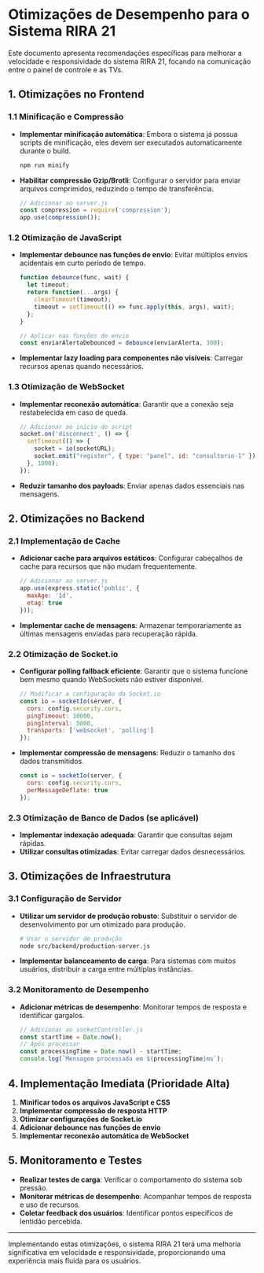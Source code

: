 # Otimizações de Desempenho para o Sistema RIRA 21

Este documento apresenta recomendações específicas para melhorar a velocidade e responsividade do sistema RIRA 21, focando na comunicação entre o painel de controle e as TVs.

## 1. Otimizações no Frontend

### 1.1 Minificação e Compressão

- **Implementar minificação automática**: Embora o sistema já possua scripts de minificação, eles devem ser executados automaticamente durante o build.
  ```bash
  npm run minify
  ```

- **Habilitar compressão Gzip/Brotli**: Configurar o servidor para enviar arquivos comprimidos, reduzindo o tempo de transferência.
  ```javascript
  // Adicionar ao server.js
  const compression = require('compression');
  app.use(compression());
  ```

### 1.2 Otimização de JavaScript

- **Implementar debounce nas funções de envio**: Evitar múltiplos envios acidentais em curto período de tempo.
  ```javascript
  function debounce(func, wait) {
    let timeout;
    return function(...args) {
      clearTimeout(timeout);
      timeout = setTimeout(() => func.apply(this, args), wait);
    };
  }
  
  // Aplicar nas funções de envio
  const enviarAlertaDebounced = debounce(enviarAlerta, 300);
  ```

- **Implementar lazy loading para componentes não visíveis**: Carregar recursos apenas quando necessários.

### 1.3 Otimização de WebSocket

- **Implementar reconexão automática**: Garantir que a conexão seja restabelecida em caso de queda.
  ```javascript
  // Adicionar ao início do script
  socket.on('disconnect', () => {
    setTimeout(() => {
      socket = io(socketURL);
      socket.emit("register", { type: "panel", id: "consultorio-1" });
    }, 1000);
  });
  ```

- **Reduzir tamanho dos payloads**: Enviar apenas dados essenciais nas mensagens.

## 2. Otimizações no Backend

### 2.1 Implementação de Cache

- **Adicionar cache para arquivos estáticos**: Configurar cabeçalhos de cache para recursos que não mudam frequentemente.
  ```javascript
  // Adicionar ao server.js
  app.use(express.static('public', {
    maxAge: '1d',
    etag: true
  }));
  ```

- **Implementar cache de mensagens**: Armazenar temporariamente as últimas mensagens enviadas para recuperação rápida.

### 2.2 Otimização de Socket.io

- **Configurar polling fallback eficiente**: Garantir que o sistema funcione bem mesmo quando WebSockets não estiver disponível.
  ```javascript
  // Modificar a configuração do Socket.io
  const io = socketIo(server, {
    cors: config.security.cors,
    pingTimeout: 10000,
    pingInterval: 5000,
    transports: ['websocket', 'polling']
  });
  ```

- **Implementar compressão de mensagens**: Reduzir o tamanho dos dados transmitidos.
  ```javascript
  const io = socketIo(server, {
    cors: config.security.cors,
    perMessageDeflate: true
  });
  ```

### 2.3 Otimização de Banco de Dados (se aplicável)

- **Implementar indexação adequada**: Garantir que consultas sejam rápidas.
- **Utilizar consultas otimizadas**: Evitar carregar dados desnecessários.

## 3. Otimizações de Infraestrutura

### 3.1 Configuração de Servidor

- **Utilizar um servidor de produção robusto**: Substituir o servidor de desenvolvimento por um otimizado para produção.
  ```bash
  # Usar o servidor de produção
  node src/backend/production-server.js
  ```

- **Implementar balanceamento de carga**: Para sistemas com muitos usuários, distribuir a carga entre múltiplas instâncias.

### 3.2 Monitoramento de Desempenho

- **Adicionar métricas de desempenho**: Monitorar tempos de resposta e identificar gargalos.
  ```javascript
  // Adicionar ao socketController.js
  const startTime = Date.now();
  // Após processar
  const processingTime = Date.now() - startTime;
  console.log(`Mensagem processada em ${processingTime}ms`);
  ```

## 4. Implementação Imediata (Prioridade Alta)

1. **Minificar todos os arquivos JavaScript e CSS**
2. **Implementar compressão de resposta HTTP**
3. **Otimizar configurações de Socket.io**
4. **Adicionar debounce nas funções de envio**
5. **Implementar reconexão automática de WebSocket**

## 5. Monitoramento e Testes

- **Realizar testes de carga**: Verificar o comportamento do sistema sob pressão.
- **Monitorar métricas de desempenho**: Acompanhar tempos de resposta e uso de recursos.
- **Coletar feedback dos usuários**: Identificar pontos específicos de lentidão percebida.

---

Implementando estas otimizações, o sistema RIRA 21 terá uma melhoria significativa em velocidade e responsividade, proporcionando uma experiência mais fluida para os usuários.